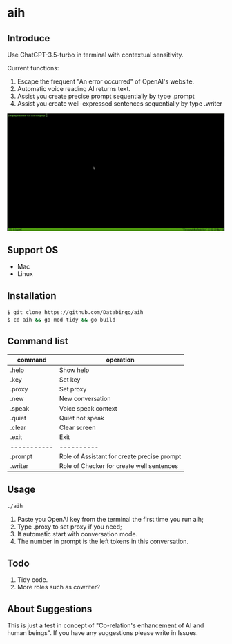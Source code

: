 # aih

## Introduce
Use ChatGPT-3.5-turbo in terminal with contextual sensitivity.

Current functions:
1. Escape the frequent "An error occurred" of OpenAI's website.
2. Automatic voice reading AI returns text. 
3. Assist you create precise prompt sequentially by type .prompt
4. Assist you create well-expressed sentences sequentially by type .writer

![screenshot](aih.gif)

## Support OS
- Mac
- Linux

## Installation
```bash
$ git clone https://github.com/Databingo/aih
$ cd aih && go mod tidy && go build 
```
## Command list
|command   | operation|
|----------|----------|
|.help      | Show help|
|.key       | Set key|
|.proxy     | Set proxy|
|.new       | New conversation|
|.speak     | Voice speak context|
|.quiet     | Quiet not speak |
|.clear     | Clear screen|
|.exit      | Exit|
|-----------|----------|
|.prompt    | Role of Assistant for create precise prompt|
|.writer    | Role of Checker for create well sentences|

## Usage
```bash
./aih
```
1. Paste you OpenAI key from the terminal the first time you run aih;
2. Type .proxy to set proxy if you need;
3. It automatic start with conversation mode.
4. The number in prompt is the left tokens in this conversation.

## Todo
1. Tidy code.
2. More roles such as cowriter?

## About Suggestions
This is just a test in concept of "Co-relation's enhancement of AI and human beings". 
If you have any suggestions please write in Issues.



